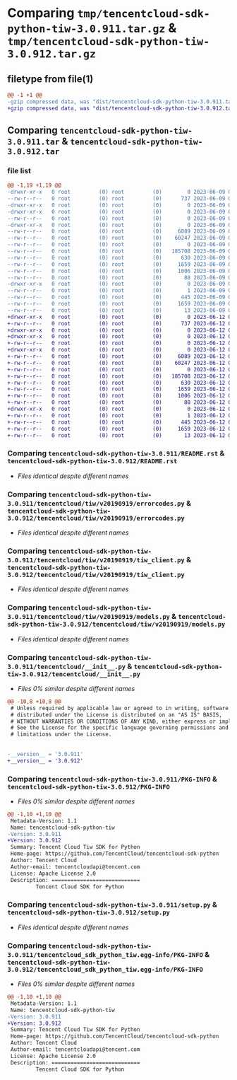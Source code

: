 # Comparing `tmp/tencentcloud-sdk-python-tiw-3.0.911.tar.gz` & `tmp/tencentcloud-sdk-python-tiw-3.0.912.tar.gz`

## filetype from file(1)

```diff
@@ -1 +1 @@
-gzip compressed data, was "dist/tencentcloud-sdk-python-tiw-3.0.911.tar", last modified: Fri Jun  9 02:29:43 2023, max compression
+gzip compressed data, was "dist/tencentcloud-sdk-python-tiw-3.0.912.tar", last modified: Mon Jun 12 03:14:32 2023, max compression
```

## Comparing `tencentcloud-sdk-python-tiw-3.0.911.tar` & `tencentcloud-sdk-python-tiw-3.0.912.tar`

### file list

```diff
@@ -1,19 +1,19 @@
-drwxr-xr-x   0 root         (0) root         (0)        0 2023-06-09 02:29:43.000000 tencentcloud-sdk-python-tiw-3.0.911/
--rw-r--r--   0 root         (0) root         (0)      737 2023-06-09 02:29:43.000000 tencentcloud-sdk-python-tiw-3.0.911/README.rst
-drwxr-xr-x   0 root         (0) root         (0)        0 2023-06-09 02:29:43.000000 tencentcloud-sdk-python-tiw-3.0.911/tencentcloud/
-drwxr-xr-x   0 root         (0) root         (0)        0 2023-06-09 02:29:43.000000 tencentcloud-sdk-python-tiw-3.0.911/tencentcloud/tiw/
--rw-r--r--   0 root         (0) root         (0)        0 2023-06-09 02:29:43.000000 tencentcloud-sdk-python-tiw-3.0.911/tencentcloud/tiw/__init__.py
-drwxr-xr-x   0 root         (0) root         (0)        0 2023-06-09 02:29:43.000000 tencentcloud-sdk-python-tiw-3.0.911/tencentcloud/tiw/v20190919/
--rw-r--r--   0 root         (0) root         (0)     6089 2023-06-09 02:29:43.000000 tencentcloud-sdk-python-tiw-3.0.911/tencentcloud/tiw/v20190919/errorcodes.py
--rw-r--r--   0 root         (0) root         (0)    60247 2023-06-09 02:29:43.000000 tencentcloud-sdk-python-tiw-3.0.911/tencentcloud/tiw/v20190919/tiw_client.py
--rw-r--r--   0 root         (0) root         (0)        0 2023-06-09 02:29:43.000000 tencentcloud-sdk-python-tiw-3.0.911/tencentcloud/tiw/v20190919/__init__.py
--rw-r--r--   0 root         (0) root         (0)   185708 2023-06-09 02:29:43.000000 tencentcloud-sdk-python-tiw-3.0.911/tencentcloud/tiw/v20190919/models.py
--rw-r--r--   0 root         (0) root         (0)      630 2023-06-09 02:29:43.000000 tencentcloud-sdk-python-tiw-3.0.911/tencentcloud/__init__.py
--rw-r--r--   0 root         (0) root         (0)     1659 2023-06-09 02:29:43.000000 tencentcloud-sdk-python-tiw-3.0.911/PKG-INFO
--rw-r--r--   0 root         (0) root         (0)     1006 2023-06-09 02:29:43.000000 tencentcloud-sdk-python-tiw-3.0.911/setup.py
--rw-r--r--   0 root         (0) root         (0)       88 2023-06-09 02:29:43.000000 tencentcloud-sdk-python-tiw-3.0.911/setup.cfg
-drwxr-xr-x   0 root         (0) root         (0)        0 2023-06-09 02:29:43.000000 tencentcloud-sdk-python-tiw-3.0.911/tencentcloud_sdk_python_tiw.egg-info/
--rw-r--r--   0 root         (0) root         (0)        1 2023-06-09 02:29:43.000000 tencentcloud-sdk-python-tiw-3.0.911/tencentcloud_sdk_python_tiw.egg-info/dependency_links.txt
--rw-r--r--   0 root         (0) root         (0)      445 2023-06-09 02:29:43.000000 tencentcloud-sdk-python-tiw-3.0.911/tencentcloud_sdk_python_tiw.egg-info/SOURCES.txt
--rw-r--r--   0 root         (0) root         (0)     1659 2023-06-09 02:29:43.000000 tencentcloud-sdk-python-tiw-3.0.911/tencentcloud_sdk_python_tiw.egg-info/PKG-INFO
--rw-r--r--   0 root         (0) root         (0)       13 2023-06-09 02:29:43.000000 tencentcloud-sdk-python-tiw-3.0.911/tencentcloud_sdk_python_tiw.egg-info/top_level.txt
+drwxr-xr-x   0 root         (0) root         (0)        0 2023-06-12 03:14:32.000000 tencentcloud-sdk-python-tiw-3.0.912/
+-rw-r--r--   0 root         (0) root         (0)      737 2023-06-12 03:14:31.000000 tencentcloud-sdk-python-tiw-3.0.912/README.rst
+drwxr-xr-x   0 root         (0) root         (0)        0 2023-06-12 03:14:32.000000 tencentcloud-sdk-python-tiw-3.0.912/tencentcloud/
+drwxr-xr-x   0 root         (0) root         (0)        0 2023-06-12 03:14:32.000000 tencentcloud-sdk-python-tiw-3.0.912/tencentcloud/tiw/
+-rw-r--r--   0 root         (0) root         (0)        0 2023-06-12 03:14:31.000000 tencentcloud-sdk-python-tiw-3.0.912/tencentcloud/tiw/__init__.py
+drwxr-xr-x   0 root         (0) root         (0)        0 2023-06-12 03:14:32.000000 tencentcloud-sdk-python-tiw-3.0.912/tencentcloud/tiw/v20190919/
+-rw-r--r--   0 root         (0) root         (0)     6089 2023-06-12 03:14:31.000000 tencentcloud-sdk-python-tiw-3.0.912/tencentcloud/tiw/v20190919/errorcodes.py
+-rw-r--r--   0 root         (0) root         (0)    60247 2023-06-12 03:14:31.000000 tencentcloud-sdk-python-tiw-3.0.912/tencentcloud/tiw/v20190919/tiw_client.py
+-rw-r--r--   0 root         (0) root         (0)        0 2023-06-12 03:14:31.000000 tencentcloud-sdk-python-tiw-3.0.912/tencentcloud/tiw/v20190919/__init__.py
+-rw-r--r--   0 root         (0) root         (0)   185708 2023-06-12 03:14:31.000000 tencentcloud-sdk-python-tiw-3.0.912/tencentcloud/tiw/v20190919/models.py
+-rw-r--r--   0 root         (0) root         (0)      630 2023-06-12 03:14:31.000000 tencentcloud-sdk-python-tiw-3.0.912/tencentcloud/__init__.py
+-rw-r--r--   0 root         (0) root         (0)     1659 2023-06-12 03:14:32.000000 tencentcloud-sdk-python-tiw-3.0.912/PKG-INFO
+-rw-r--r--   0 root         (0) root         (0)     1006 2023-06-12 03:14:31.000000 tencentcloud-sdk-python-tiw-3.0.912/setup.py
+-rw-r--r--   0 root         (0) root         (0)       88 2023-06-12 03:14:32.000000 tencentcloud-sdk-python-tiw-3.0.912/setup.cfg
+drwxr-xr-x   0 root         (0) root         (0)        0 2023-06-12 03:14:32.000000 tencentcloud-sdk-python-tiw-3.0.912/tencentcloud_sdk_python_tiw.egg-info/
+-rw-r--r--   0 root         (0) root         (0)        1 2023-06-12 03:14:31.000000 tencentcloud-sdk-python-tiw-3.0.912/tencentcloud_sdk_python_tiw.egg-info/dependency_links.txt
+-rw-r--r--   0 root         (0) root         (0)      445 2023-06-12 03:14:32.000000 tencentcloud-sdk-python-tiw-3.0.912/tencentcloud_sdk_python_tiw.egg-info/SOURCES.txt
+-rw-r--r--   0 root         (0) root         (0)     1659 2023-06-12 03:14:31.000000 tencentcloud-sdk-python-tiw-3.0.912/tencentcloud_sdk_python_tiw.egg-info/PKG-INFO
+-rw-r--r--   0 root         (0) root         (0)       13 2023-06-12 03:14:31.000000 tencentcloud-sdk-python-tiw-3.0.912/tencentcloud_sdk_python_tiw.egg-info/top_level.txt
```

### Comparing `tencentcloud-sdk-python-tiw-3.0.911/README.rst` & `tencentcloud-sdk-python-tiw-3.0.912/README.rst`

 * *Files identical despite different names*

### Comparing `tencentcloud-sdk-python-tiw-3.0.911/tencentcloud/tiw/v20190919/errorcodes.py` & `tencentcloud-sdk-python-tiw-3.0.912/tencentcloud/tiw/v20190919/errorcodes.py`

 * *Files identical despite different names*

### Comparing `tencentcloud-sdk-python-tiw-3.0.911/tencentcloud/tiw/v20190919/tiw_client.py` & `tencentcloud-sdk-python-tiw-3.0.912/tencentcloud/tiw/v20190919/tiw_client.py`

 * *Files identical despite different names*

### Comparing `tencentcloud-sdk-python-tiw-3.0.911/tencentcloud/tiw/v20190919/models.py` & `tencentcloud-sdk-python-tiw-3.0.912/tencentcloud/tiw/v20190919/models.py`

 * *Files identical despite different names*

### Comparing `tencentcloud-sdk-python-tiw-3.0.911/tencentcloud/__init__.py` & `tencentcloud-sdk-python-tiw-3.0.912/tencentcloud/__init__.py`

 * *Files 0% similar despite different names*

```diff
@@ -10,8 +10,8 @@
 # Unless required by applicable law or agreed to in writing, software
 # distributed under the License is distributed on an "AS IS" BASIS,
 # WITHOUT WARRANTIES OR CONDITIONS OF ANY KIND, either express or implied.
 # See the License for the specific language governing permissions and
 # limitations under the License.
 
 
-__version__ = '3.0.911'
+__version__ = '3.0.912'
```

### Comparing `tencentcloud-sdk-python-tiw-3.0.911/PKG-INFO` & `tencentcloud-sdk-python-tiw-3.0.912/PKG-INFO`

 * *Files 0% similar despite different names*

```diff
@@ -1,10 +1,10 @@
 Metadata-Version: 1.1
 Name: tencentcloud-sdk-python-tiw
-Version: 3.0.911
+Version: 3.0.912
 Summary: Tencent Cloud Tiw SDK for Python
 Home-page: https://github.com/TencentCloud/tencentcloud-sdk-python
 Author: Tencent Cloud
 Author-email: tencentcloudapi@tencent.com
 License: Apache License 2.0
 Description: ============================
         Tencent Cloud SDK for Python
```

### Comparing `tencentcloud-sdk-python-tiw-3.0.911/setup.py` & `tencentcloud-sdk-python-tiw-3.0.912/setup.py`

 * *Files identical despite different names*

### Comparing `tencentcloud-sdk-python-tiw-3.0.911/tencentcloud_sdk_python_tiw.egg-info/PKG-INFO` & `tencentcloud-sdk-python-tiw-3.0.912/tencentcloud_sdk_python_tiw.egg-info/PKG-INFO`

 * *Files 0% similar despite different names*

```diff
@@ -1,10 +1,10 @@
 Metadata-Version: 1.1
 Name: tencentcloud-sdk-python-tiw
-Version: 3.0.911
+Version: 3.0.912
 Summary: Tencent Cloud Tiw SDK for Python
 Home-page: https://github.com/TencentCloud/tencentcloud-sdk-python
 Author: Tencent Cloud
 Author-email: tencentcloudapi@tencent.com
 License: Apache License 2.0
 Description: ============================
         Tencent Cloud SDK for Python
```

